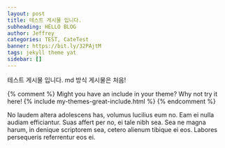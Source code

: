 ```yaml
---
layout: post
title: 테스트 게시물 입니다.
subheading: HELLO BLOG
author: Jeffrey
categories: TEST, CateTest
banner: https://bit.ly/32PAjtM
tags: jekyll theme yat
sidebar: []
---
```


테스트 게시물 입니다. 
md 방식 게시물은 처음!

{% comment %}
Might you have an include in your theme? Why not try it here!
{% include my-themes-great-include.html %}
{% endcomment %}

No laudem altera adolescens has, volumus lucilius eum no. Eam ei nulla audiam efficiantur. Suas affert per no, ei tale nibh sea. Sea ne magna harum, in denique scriptorem sea, cetero alienum tibique ei eos. Labores persequeris referrentur eos ei.
